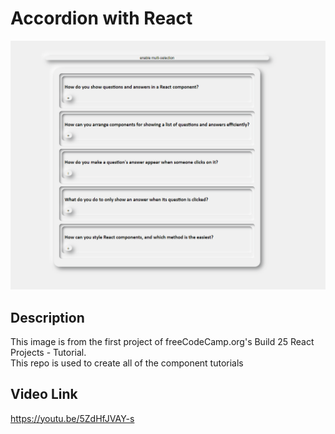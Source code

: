 # Accordion with React
![alt text](public/Example.PNG)

## Description
This image is from the first project of freeCodeCamp.org's Build 25 React Projects - Tutorial.  
This repo is used to create all of the component tutorials 

## Video Link
https://youtu.be/5ZdHfJVAY-s
